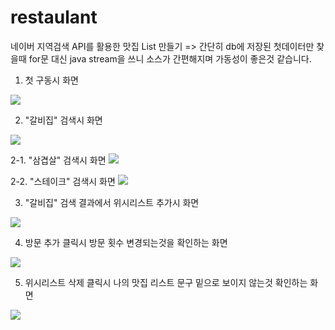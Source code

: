 # restaulant
네이버 지역검색 API를 활용한 맛집 List 만들기
=> 간단히 db에 저장된 첫데이터만 찾을때 for문 대신 java stream을 쓰니 소스가 간편해지며 가동성이 좋은것 같습니다.

1. 첫 구동시 화면
<img src="https://user-images.githubusercontent.com/51894013/197546491-91df230e-64ba-4a98-a605-c5a41761467b.png">

2. "갈비집" 검색시 화면
<img src="https://user-images.githubusercontent.com/51894013/197547040-ee3a4fa0-aa4b-44a3-bcde-396d0ee3553f.png">

2-1. "삼겹살" 검색시 화면
<img src="https://user-images.githubusercontent.com/51894013/197548739-ff63ce1e-2725-48df-8f68-8ff7efccebf3.png">

2-2. "스테이크" 검색시 화면
<img src="https://user-images.githubusercontent.com/51894013/197549371-9c771981-6026-4724-95c9-4c38f4c9594f.png">

3. "갈비집" 검색 결과에서 위시리스트 추가시 화면
<img src="https://user-images.githubusercontent.com/51894013/197547333-a46d1f3d-e9b5-4c07-97d2-1cad084853c6.png">

4. 방문 추가 클릭시 방문 횟수 변경되는것을 확인하는 화면
<img src="https://user-images.githubusercontent.com/51894013/197547727-f96f0154-b960-4864-9092-fa0128a77acd.png">

5. 위시리스트 삭제 클릭시 나의 맛집 리스트 문구 밑으로 보이지 않는것 확인하는 화면
<img src="https://user-images.githubusercontent.com/51894013/197548115-d6438d96-91bb-4077-955d-9063058628e6.png">

